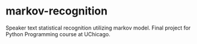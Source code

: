 # markov-recognition
Speaker text statistical recognition utilizing markov model. Final project for Python Programming course at UChicago.
